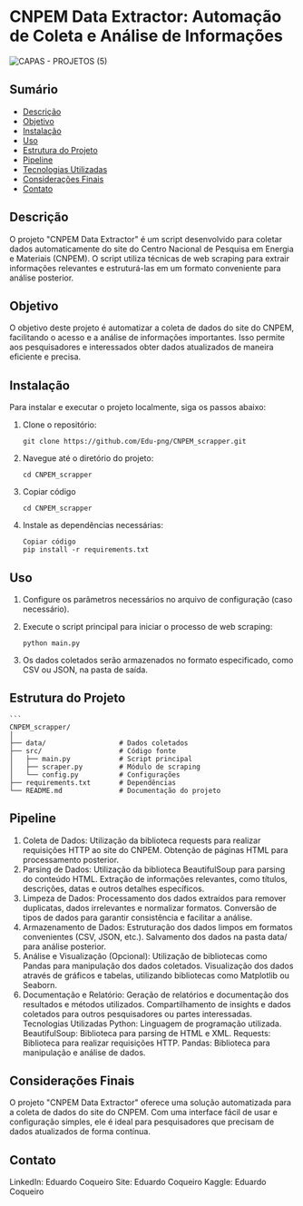 # CNPEM Data Extractor: Automação de Coleta e Análise de Informações

![CAPAS - PROJETOS (5)](https://github.com/user-attachments/assets/c5e20abd-b336-41b1-9349-41142e67ad15)

## Sumário
- [Descrição](#descrição)
- [Objetivo](#objetivo)
- [Instalação](#instalação)
- [Uso](#uso)
- [Estrutura do Projeto](#estrutura-do-projeto)
- [Pipeline](#pipeline)
- [Tecnologias Utilizadas](#tecnologias-utilizadas)
- [Considerações Finais](#considerações-finais)
- [Contato](#contato)

## Descrição
O projeto "CNPEM Data Extractor" é um script desenvolvido para coletar dados automaticamente do site do Centro Nacional de Pesquisa em Energia e Materiais (CNPEM). O script utiliza técnicas de web scraping para extrair informações relevantes e estruturá-las em um formato conveniente para análise posterior.

## Objetivo
O objetivo deste projeto é automatizar a coleta de dados do site do CNPEM, facilitando o acesso e a análise de informações importantes. Isso permite aos pesquisadores e interessados obter dados atualizados de maneira eficiente e precisa.

## Instalação
Para instalar e executar o projeto localmente, siga os passos abaixo:

1. Clone o repositório:
   ```
   git clone https://github.com/Edu-png/CNPEM_scrapper.git
2. Navegue até o diretório do projeto:
    ```
    cd CNPEM_scrapper

3. Copiar código
    ```
    cd CNPEM_scrapper

4. Instale as dependências necessárias:
    ```
   Copiar código
   pip install -r requirements.txt

## Uso
1. Configure os parâmetros necessários no arquivo de configuração (caso necessário).

2. Execute o script principal para iniciar o processo de web scraping:
    ```
    python main.py
3. Os dados coletados serão armazenados no formato especificado, como CSV ou JSON, na pasta de saída.
   
## Estrutura do Projeto
    ```
    CNPEM_scrapper/
    │
    ├── data/                  # Dados coletados
    ├── src/                   # Código fonte
    │   ├── main.py            # Script principal
    │   ├── scraper.py         # Módulo de scraping
    │   └── config.py          # Configurações
    ├── requirements.txt       # Dependências
    └── README.md              # Documentação do projeto
    
## Pipeline
1. Coleta de Dados:
Utilização da biblioteca requests para realizar requisições HTTP ao site do CNPEM.
Obtenção de páginas HTML para processamento posterior.
2. Parsing de Dados:
Utilização da biblioteca BeautifulSoup para parsing do conteúdo HTML.
Extração de informações relevantes, como títulos, descrições, datas e outros detalhes específicos.
3. Limpeza de Dados:
Processamento dos dados extraídos para remover duplicatas, dados irrelevantes e normalizar formatos.
Conversão de tipos de dados para garantir consistência e facilitar a análise.
4. Armazenamento de Dados:
Estruturação dos dados limpos em formatos convenientes (CSV, JSON, etc.).
Salvamento dos dados na pasta data/ para análise posterior.
5. Análise e Visualização (Opcional):
Utilização de bibliotecas como Pandas para manipulação dos dados coletados.
Visualização dos dados através de gráficos e tabelas, utilizando bibliotecas como Matplotlib ou Seaborn.
6. Documentação e Relatório:
Geração de relatórios e documentação dos resultados e métodos utilizados.
Compartilhamento de insights e dados coletados para outros pesquisadores ou partes interessadas.
Tecnologias Utilizadas
Python: Linguagem de programação utilizada.
BeautifulSoup: Biblioteca para parsing de HTML e XML.
Requests: Biblioteca para realizar requisições HTTP.
Pandas: Biblioteca para manipulação e análise de dados.

## Considerações Finais
O projeto "CNPEM Data Extractor" oferece uma solução automatizada para a coleta de dados do site do CNPEM. Com uma interface fácil de usar e configuração simples, ele é ideal para pesquisadores que precisam de dados atualizados de forma contínua.

## Contato
LinkedIn: Eduardo Coqueiro
Site: Eduardo Coqueiro
Kaggle: Eduardo Coqueiro

